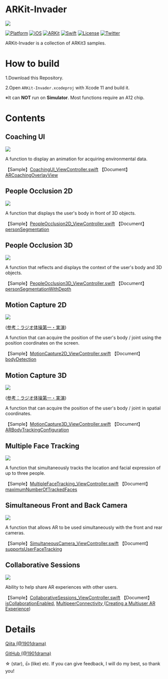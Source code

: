 # ARKit-Invader

![](README_images/ARKit-Invader_logo.jpeg)

[![Platform](http://img.shields.io/badge/platform-iOS-blue.svg?style=flat
)](https://developer.apple.com/iphone/index.action)
[![iOS](http://img.shields.io/badge/iOS-13.0-blue.svg?style=flat
)](https://developer.apple.com/iphone/index.action)
[![ARKit](http://img.shields.io/badge/ARKit-3.0-blue.svg?style=flat
)](https://developer.apple.com/iphone/index.action)
[![Swift](http://img.shields.io/badge/Swift-5.0-brightgreen.svg?style=flat
)](https://developer.apple.com/swift)
[![License](http://img.shields.io/badge/license-MIT-lightgrey.svg?style=flat
)](http://mit-license.org)
[![Twitter](https://img.shields.io/badge/twitter-@1901drama-yellow.svg?style=flat)](http://twitter.com/1901drama)

ARKit-Invader is a collection of ARKit3 samples.


# How to build

1.Download this Repository.

2.Open `ARKit-Invader.xcodeproj` with Xcode 11 and build it.

※It can **NOT** run on **Simulator**. Most functions require an A12 chip.


# Contents

## Coaching UI
![](README_images/CoachingUI.gif)

A function to display an animation for acquiring environmental data.

【Sample】[CoachingUI_ViewController.swift](https://github.com/1901drama/ARKit-Invader/blob/master/ARKit-Invader/Menu/CoachingUI_ViewController.swift)
【Document】[ARCoachingOverlayView](https://developer.apple.com/documentation/arkit/arcoachingoverlayview)



## People Occlusion 2D
![](README_images/PeopleOcclusion2D.gif)

A function that displays the user's body in front of 3D objects.

【Sample】[PeopleOcclusion2D_ViewController.swift](https://github.com/1901drama/ARKit-Invader/blob/master/ARKit-Invader/Menu/PeopleOcclusion2D_ViewController.swift)
【Document】[personSegmentation](https://developer.apple.com/documentation/arkit/arconfiguration/framesemantics/3089125-personsegmentation)



## People Occlusion 3D
![](README_images/PeopleOcclusion3D.gif)

A function that reflects and displays the context of the user's body and 3D objects.

【Sample】[PeopleOcclusion3D_ViewController.swift](https://github.com/1901drama/ARKit-Invader/blob/master/ARKit-Invader/Menu/PeopleOcclusion3D_ViewController.swift)
【Document】[personSegmentationWithDepth](https://developer.apple.com/documentation/arkit/arconfiguration/framesemantics/3194576-personsegmentationwithdepth)



## Motion Capture 2D
![](README_images/MotionCapture2D.gif)

([参考：ラジオ体操第一・実演](https://www.youtube.com/watch?v=_YZZfaMGEOU))

A function that can acquire the position of the user's body / joint using the position coordinates on the screen.

【Sample】[MotionCapture2D_ViewController.swift](https://github.com/1901drama/ARKit-Invader/blob/master/ARKit-Invader/Menu/MotionCapture2D_ViewController.swift)
【Document】[bodyDetection](https://developer.apple.com/documentation/arkit/arconfiguration/framesemantics/3214027-bodydetection)



## Motion Capture 3D
![](README_images/MotionCapture3D.gif)

([参考：ラジオ体操第一・実演](https://www.youtube.com/watch?v=_YZZfaMGEOU))

A function that can acquire the position of the user's body / joint in spatial coordinates.

【Sample】[MotionCapture3D_ViewController.swift](https://github.com/1901drama/ARKit-Invader/blob/master/ARKit-Invader/Menu/MotionCapture3D_ViewController.swift)
【Document】[ARBodyTrackingConfiguration](https://developer.apple.com/documentation/arkit/arbodytrackingconfiguration)



## Multiple Face Tracking
![](README_images/MultipleFaceTracking.gif)

A function that simultaneously tracks the location and facial expression of up to three people.

【Sample】[MultipleFaceTracking_ViewController.swift](https://github.com/1901drama/ARKit-Invader/blob/master/ARKit-Invader/Menu/MultipleFaceTracking_ViewController.swift)
【Document】[maximumNumberOfTrackedFaces](https://developer.apple.com/documentation/arkit/arfacetrackingconfiguration/3192187-maximumnumberoftrackedfaces)



## Simultaneous Front and Back Camera
![](README_images/SimultaneousCamera.gif)

A function that allows AR to be used simultaneously with the front and rear cameras.

【Sample】[SimultaneousCamera_ViewController.swift](https://github.com/1901drama/ARKit-Invader/blob/master/ARKit-Invader/Menu/SimultaneousCamera_ViewController.swift)
【Document】[supportsUserFaceTracking](https://developer.apple.com/documentation/arkit/arworldtrackingconfiguration/3223421-supportsuserfacetracking)



## Collaborative Sessions
![](README_images/CollaborativeSessions.gif)

Ability to help share AR experiences with other users.

【Sample】[CollaborativeSessions_ViewController.swift](https://github.com/1901drama/ARKit-Invader/blob/master/ARKit-Invader/Menu/CollaborativeSessions_ViewController.swift)
【Document】[isCollaborationEnabled](https://developer.apple.com/documentation/arkit/arworldtrackingconfiguration/3152987-iscollaborationenabled), [MultipeerConnectivity
](https://developer.apple.com/documentation/multipeerconnectivity)([Creating a Multiuser AR Experience](https://developer.apple.com/documentation/arkit/creating_a_multiuser_ar_experience))



# Details

[Qiita (@1901drama)](https://qiita.com/1901drama/items/58bce4a1dcea30740678)

[GitHub (@1901drama)](https://github.com/1901drama/ARKit-Invader)

☆ (star), 👍 (like) etc. If you can give feedback, I will do my best, so thank you!
